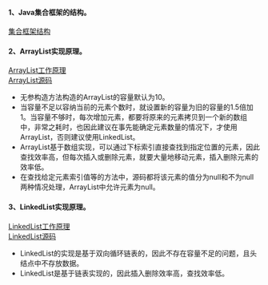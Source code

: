 #### 1、Java集合框架的结构。
[集合框架结构](https://www.jianshu.com/p/63e76826e852)
#### 2、ArrayList实现原理。
[ArrayList工作原理](https://yikun.github.io/2015/04/04/Java-ArrayList%E5%B7%A5%E4%BD%9C%E5%8E%9F%E7%90%86%E5%8F%8A%E5%AE%9E%E7%8E%B0/)     
[ArrayList源码](https://blog.csdn.net/ns_code/article/details/35568011)
- 无参构造方法构造的ArrayList的容量默认为10。
- 当容量不足以容纳当前的元素个数时，就设置新的容量为旧的容量的1.5倍加1。当容量不够时，每次增加元素，都要将原来的元素拷贝到一个新的数组中，非常之耗时，也因此建议在事先能确定元素数量的情况下，才使用ArrayList，否则建议使用LinkedList。
- ArrayList基于数组实现，可以通过下标索引直接查找到指定位置的元素，因此查找效率高，但每次插入或删除元素，就要大量地移动元素，插入删除元素的效率低。
- 在查找给定元素索引值等的方法中，源码都将该元素的值分为null和不为null两种情况处理，ArrayList中允许元素为null。
#### 3、LinkedList实现原理。
[LinkedList工作原理](https://yikun.github.io/2015/04/05/Java-LinkedList%E5%B7%A5%E4%BD%9C%E5%8E%9F%E7%90%86%E5%8F%8A%E5%AE%9E%E7%8E%B0/)   
[LinkedList源码](https://blog.csdn.net/ns_code/article/details/35787253)
- LinkedList的实现是基于双向循环链表的，因此不存在容量不足的问题，且头结点中不存放数据。
- LinkedList是基于链表实现的，因此插入删除效率高，查找效率低。
 
